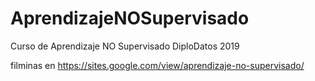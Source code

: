 # AprendizajeNOSupervisado
Curso de Aprendizaje NO Supervisado DiploDatos 2019

filminas en https://sites.google.com/view/aprendizaje-no-supervisado/
